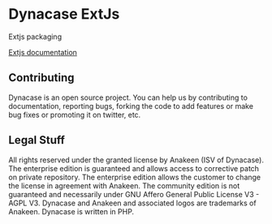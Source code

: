 Dynacase ExtJs  
=================

Extjs packaging 

[Extjs documentation](http://www.sencha.com/products/extjs/)




Contributing
------------

Dynacase is an open source project. You can help us by contributing to documentation, reporting bugs, forking the code to add features or make bug fixes or promoting it on twitter, etc.


Legal Stuff
-----------

All rights reserved under the granted license by Anakeen (ISV of Dynacase).
The enterprise edition is guaranteed and allows access to corrective patch on private repository.
The enterprise edition allows the customer to change the license in agreement with Anakeen.
The community edition is not guaranteed and necessarily under GNU Affero General Public License V3 - AGPL V3.
Dynacase and Anakeen and associated logos are trademarks of Anakeen.
Dynacase is written in PHP.  
